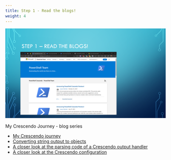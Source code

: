 ```yaml
---
title: Step 1 - Read the blogs!
weight: 4
---
```

<!-- markdownlint-disable MD041 -->
![Step 1 - Read the blogs!][01]

My Crescendo Journey - blog series

- [My Crescendo journey][05]
- [Converting string output to objects][04]
- [A closer look at the parsing code of a Crescendo output handler][03]
- [A closer look at the Crescendo configuration][02]

<!-- link references -->
[01]: ./slide04.png
[02]: https://devblogs.microsoft.com/powershell-community/a-closer-look-at-the-crescendo-configuration/
[03]: https://devblogs.microsoft.com/powershell-community/a-closer-look-at-the-parsing-code-of-a-crescendo-output-handler/
[04]: https://devblogs.microsoft.com/powershell-community/converting-string-output-to-objects/
[05]: https://devblogs.microsoft.com/powershell-community/my-crescendo-journey/
